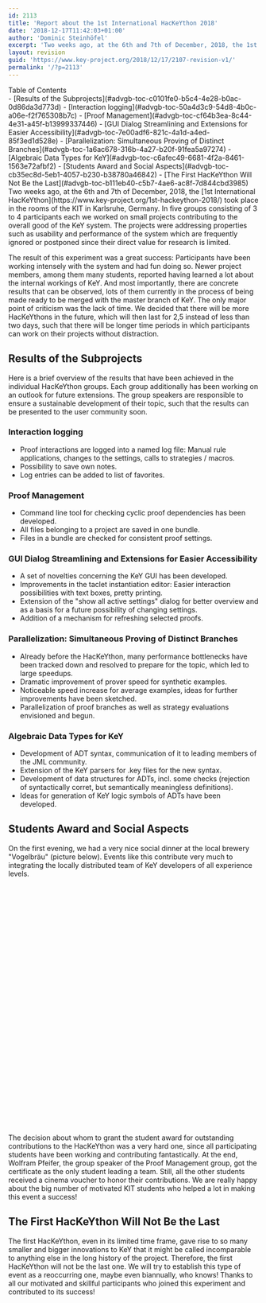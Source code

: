 ```yaml
---
id: 2113
title: 'Report about the 1st International HacKeYthon 2018'
date: '2018-12-17T11:42:03+01:00'
author: 'Dominic Steinhöfel'
excerpt: 'Two weeks ago, at the 6th and 7th of December, 2018, the 1st International HacKeYthon took place in the rooms of the KIT in Karlsruhe, Germany. In five groups consisting of 3 to 4 participants each we worked on small projects contributing to the overall good of the KeY system. The event was a great success: Many concrete results will soon be merged with our master branch. There will be more HacKeYthons in the future!'
layout: revision
guid: 'https://www.key-project.org/2018/12/17/2107-revision-v1/'
permalink: '/?p=2113'
---
```


<div class="wp-block-advgb-summary alignnone"><div class="advgb-toc-header collapsed">Table of Contents</div>- [Results of the Subprojects](#advgb-toc-c0101fe0-b5c4-4e28-b0ac-0d86da3d773d)
- [Interaction logging](#advgb-toc-50a4d3c9-54d8-4b0c-a06e-f2f765308b7c)
- [Proof Management](#advgb-toc-cf64b3ea-8c44-4e31-a45f-b13999337446)
- [GUI Dialog Streamlining and Extensions for Easier Accessibility](#advgb-toc-7e00adf6-821c-4a1d-a4ed-85f3ed1d528e)
- [Parallelization: Simultaneous Proving of Distinct Branches](#advgb-toc-1a6ac678-316b-4a27-b20f-91fea5a97274)
- [Algebraic Data Types for KeY](#advgb-toc-c6afec49-6681-4f2a-8461-1563e72afbf2)
- [Students Award and Social Aspects](#advgb-toc-cb35ec8d-5eb1-4057-b230-b38780a46842)
- [The First HacKeYthon Will Not Be the Last](#advgb-toc-b111eb40-c5b7-4ae6-ac8f-7d844cbd3985)

</div>Two weeks ago, at the 6th and 7th of December, 2018, the [1st International HacKeYthon](https://www.key-project.org/1st-hackeython-2018/) took place in the rooms of the KIT in Karlsruhe, Germany. In five groups consisting of 3 to 4 participants each we worked on small projects contributing to the overall good of the KeY system. The projects were addressing properties such as usability and performance of the system which are frequently ignored or postponed since their direct value for research is limited.

The result of this experiment was a great success: Participants have been working intensely with the system and had fun doing so. Newer project members, among them many students, reported having learned a lot about the internal workings of KeY. And most importantly, there are concrete results that can be observed, lots of them currently in the process of being made ready to be merged with the master branch of KeY. The only major point of criticism was the lack of time. We decided that there will be more HacKeYthons in the future, which will then last for 2,5 instead of less than two days, such that there will be longer time periods in which participants can work on their projects without distraction.

## Results of the Subprojects

Here is a brief overview of the results that have been achieved in the individual HacKeYthon groups. Each group additionally has been working on an outlook for future extensions. The group speakers are responsible to ensure a sustainable development of their topic, such that the results can be presented to the user community soon.

### Interaction logging

- Proof interactions are logged into a named log file: Manual rule applications, changes to the settings, calls to strategies / macros.
- Possibility to save own notes.
- Log entries can be added to list of favorites.

### Proof Management

- Command line tool for checking cyclic proof dependencies has been developed.
- All files belonging to a project are saved in one bundle.
- Files in a bundle are checked for consistent proof settings.

### GUI Dialog Streamlining and Extensions for Easier Accessibility

- A set of novelties concerning the KeY GUI has been developed.
- Improvements in the taclet instantiation editor: Easier interaction possibilities with text boxes, pretty printing.
- Extension of the "show all active settings" dialog for better overview and as a basis for a future possibility of changing settings.
- Addition of a mechanism for refreshing selected proofs.

### Parallelization: Simultaneous Proving of Distinct Branches

- Already before the HacKeYthon, many performance bottlenecks have been tracked down and resolved to prepare for the topic, which led to large speedups.
- Dramatic improvement of prover speed for synthetic examples.
- Noticeable speed increase for average examples, ideas for further improvements have been sketched.
- Parallelization of proof branches as well as strategy evaluations envisioned and begun.

### Algebraic Data Types for KeY

- Development of ADT syntax, communication of it to leading members of the JML community.
- Extension of the KeY parsers for .key files for the new syntax.
- Development of data structures for ADTs, incl. some checks (rejection of syntactically corret, but semantically meaningless definitions).
- Ideas for generation of KeY logic symbols of ADTs have been developed.

## Students Award and Social Aspects

On the first evening, we had a very nice social dinner at the local brewery "Vogelbräu" (picture below). Events like this contribute very much to integrating the locally distributed team of KeY developers of all experience levels.

<div class="wp-block-advgb-image advgb-image-block" data-image="https://www.key-project.org/wp-content/uploads/2018/12/group-picture.jpg" style="background-image:url( https://www.key-project.org/wp-content/uploads/2018/12/group-picture.jpg);height:500px;width:500px;justify-content:flex-start;align-items:center"><a class="advgb-image-overlay" style="background-color:#313131" target="_blank"></a>
</div>The decision about whom to grant the student award for outstanding contributions to the HacKeYthon was a very hard one, since all participating students have been working and contributing fantastically. At the end, Wolfram Pfeifer, the group speaker of the Proof Management group, got the certificate as the only student leading a team. Still, all the other students received a cinema voucher to honor their contributions. We are really happy about the big number of motivated KIT students who helped a lot in making this event a success!

## The First HacKeYthon Will Not Be the Last  


The first HacKeYthon, even in its limited time frame, gave rise to so many smaller and bigger innovations to KeY that it might be called incomparable to anything else in the long history of the project. Therefore, the first HacKeYthon will not be the last one. We will try to establish this type of event as a reoccurring one, maybe even biannually, who knows! Thanks to all our motivated and skillful participants who joined this experiment and contributed to its success!